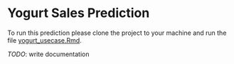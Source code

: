 # Yogurt Sales Prediction

To run this prediction please clone the project to your machine and run the file [yogurt_usecase.Rmd](./yogurt_usecase.Rmd).

*TODO*: write documentation